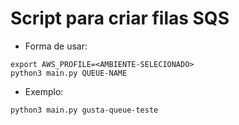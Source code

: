 # Script para criar filas SQS

- Forma de usar:
```
export AWS_PROFILE=<AMBIENTE-SELECIONADO>
python3 main.py QUEUE-NAME
```

- Exemplo:
```
python3 main.py gusta-queue-teste
```